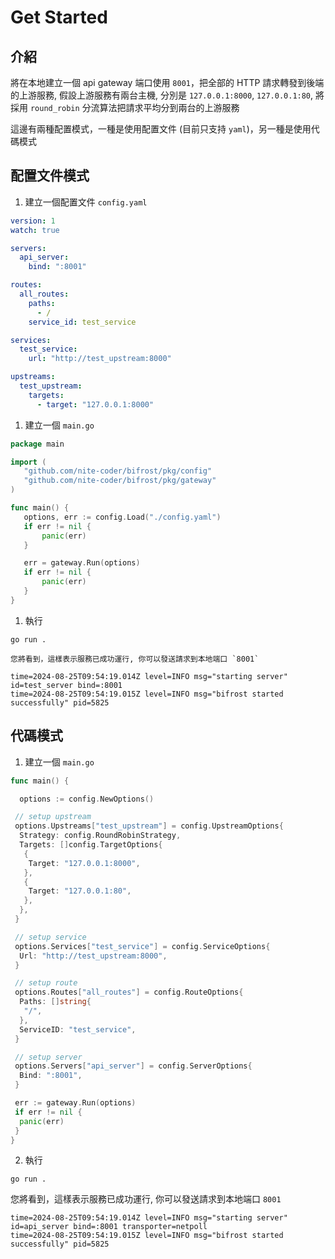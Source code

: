 # Get Started

## 介紹

將在本地建立一個 api gateway 端口使用 `8001`，把全部的 HTTP 請求轉發到後端的上游服務, 假設上游服務有兩台主機, 分別是 `127.0.0.1:8000`, `127.0.0.1:80`, 將採用 `round_robin` 分流算法把請求平均分到兩台的上游服務

這邊有兩種配置模式，一種是使用配置文件 (目前只支持 `yaml`)，另一種是使用代碼模式

## 配置文件模式

1. 建立一個配置文件 `config.yaml`

```yaml
version: 1
watch: true

servers:
  api_server:
    bind: ":8001"

routes:
  all_routes:
    paths:
      - /
    service_id: test_service

services:
  test_service:
    url: "http://test_upstream:8000"

upstreams:
  test_upstream:
    targets:
      - target: "127.0.0.1:8000"
```

1. 建立一個 `main.go`

 ```Go
package main

import (
	"github.com/nite-coder/bifrost/pkg/config"
	"github.com/nite-coder/bifrost/pkg/gateway"
)

func main() {
	options, err := config.Load("./config.yaml")
	if err != nil {
		panic(err)
	}

	err = gateway.Run(options)
	if err != nil {
		panic(err)
	}
}
 ```

1. 執行

 ```shell
 go run .
 ```

	您將看到，這樣表示服務已成功運行, 你可以發送請求到本地端口 `8001`
 ```shell
 time=2024-08-25T09:54:19.014Z level=INFO msg="starting server" id=test_server bind=:8001
 time=2024-08-25T09:54:19.015Z level=INFO msg="bifrost started successfully" pid=5825
 ```

## 代碼模式

1. 建立一個 `main.go`

```Go
func main() {

  options := config.NewOptions()

 // setup upstream
 options.Upstreams["test_upstream"] = config.UpstreamOptions{
  Strategy: config.RoundRobinStrategy,
  Targets: []config.TargetOptions{
   {
    Target: "127.0.0.1:8000",
   },
   {
    Target: "127.0.0.1:80",
   },
  },
 }

 // setup service
 options.Services["test_service"] = config.ServiceOptions{
  Url: "http://test_upstream:8000",
 }

 // setup route
 options.Routes["all_routes"] = config.RouteOptions{
  Paths: []string{
   "/",
  },
  ServiceID: "test_service",
 }

 // setup server
 options.Servers["api_server"] = config.ServerOptions{
  Bind: ":8001",
 }

 err := gateway.Run(options)
 if err != nil {
  panic(err)
 }
}
```

2. 執行

```shell
go run .
```

您將看到，這樣表示服務已成功運行, 你可以發送請求到本地端口 `8001`

```shell
time=2024-08-25T09:54:19.014Z level=INFO msg="starting server" id=api_server bind=:8001 transporter=netpoll
time=2024-08-25T09:54:19.015Z level=INFO msg="bifrost started successfully" pid=5825
```
